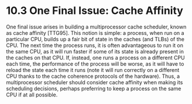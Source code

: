 # 10.3 One Final Issue: Cache Affinity  

One final issue arises in building a multiprocessor cache scheduler, known as cache affinity [TTG95]. This notion is simple: a process, when run on a particular CPU, builds up a fair bit of state in the caches (and TLBs) of the CPU. The next time the process runs, it is often advantageous to run it on the same CPU, as it will run faster if some of its state is already present in the caches on that CPU. If, instead, one runs a process on a different CPU each time, the performance of the process will be worse, as it will have to reload the state each time it runs (note it will run correctly on a different CPU thanks to the cache coherence protocols of the hardware). Thus, a multiprocessor scheduler should consider cache affinity when making its scheduling decisions, perhaps preferring to keep a process on the same CPU if at all possible.  

